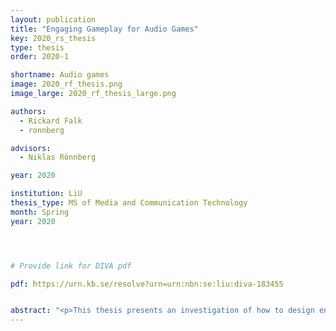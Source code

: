 ```yaml
---
layout: publication
title: "Engaging Gameplay for Audio Games"
key: 2020_rs_thesis
type: thesis
order: 2020-1

shortname: Audio games
image: 2020_rf_thesis.png
image_large: 2020_rf_thesis_large.png

authors:
  - Rickard Falk
  - ronnberg

advisors:
  - Niklas Rönnberg

year: 2020

institution: LiU 
thesis_type: MS of Media and Communication Technology
month: Spring
year: 2020




# Provide link for DIVA pdf

pdf: https://urn.kb.se/resolve?urn=urn:nbn:se:liu:diva-183455


abstract: "<p>This thesis presents an investigation of how to design engaging audio games. This was done by creating two prototypes. The first prototype was a rhythm based fighting game. As it was being developed it became clear that it did not differentiate itself enough from a large amount of already existing audio games. The second prototype was a first person shooter/adventure game utilizing 3D audio. The second prototype was evaluated by observing users playing the prototype and having them answer two questionnaires followed by an interview. Using spatial audio opens up a lot of possibilities. First person navigation using spatial audio is clearly possible, although how to implement it with a high degree of playability is in need of further study. When designing a first person audio game it is important to keep in mind that navigating, aiming etc. is more difficult than in video games. A slower pace seems suitable to this type of game. A lot of time and effort has to be put into the details when designing the gameplay of an audio game. Seemingly inconsequential things can be detrimental to the player's enjoyment. Focus should be on perfecting the fundamental actions and challenges.</p>"
---
```



